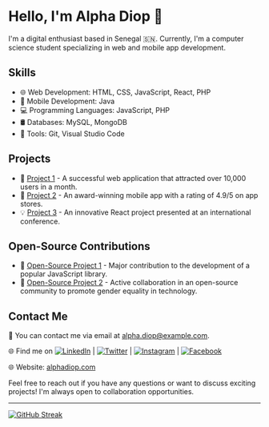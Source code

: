 # Hello, I'm Alpha Diop 👋

I'm a digital enthusiast based in Senegal 🇸🇳. Currently, I'm a computer science student specializing in web and mobile app development.

## Skills

- 🌐 Web Development: HTML, CSS, JavaScript, React, PHP
- 📱 Mobile Development: Java
- 💻 Programming Languages: JavaScript, PHP
- 🛢️ Databases: MySQL, MongoDB
- 🔧 Tools: Git, Visual Studio Code

## Projects

- 🚀 [Project 1](project_link_1) - A successful web application that attracted over 10,000 users in a month.
- 🌟 [Project 2](project_link_2) - An award-winning mobile app with a rating of 4.9/5 on app stores.
- 💡 [Project 3](project_link_3) - An innovative React project presented at an international conference.

## Open-Source Contributions

- 🎯 [Open-Source Project 1](open_source_link_1) - Major contribution to the development of a popular JavaScript library.
- 🌈 [Open-Source Project 2](open_source_link_2) - Active collaboration in an open-source community to promote gender equality in technology.

## Contact Me

📧 You can contact me via email at alpha.diop@example.com.

🌐 Find me on [![LinkedIn](https://img.shields.io/badge/LinkedIn-Alpha%20Diop-blue)](https://www.linkedin.com/in/alphadiopctrl/) | [![Twitter](https://img.shields.io/badge/Twitter-%40alphadiopctrl-blue)](https://www.twitter.com/alphadiopctrl) | [![Instagram](https://img.shields.io/badge/Instagram-%40alphadiopctrl-red)](https://www.instagram.com/alphadiopctrl) | [![Facebook](https://img.shields.io/badge/Facebook-Alpha%20Diop-blue)](https://www.facebook.com/alphadiopctrl)

🌐 Website: [alphadiop.com](https://alphadiop.vercel.app/)

Feel free to reach out if you have any questions or want to discuss exciting projects! I'm always open to collaboration opportunities.

---

[![GitHub Streak](https://github-readme-streak-stats.herokuapp.com?user=alphadiop7)](https://git.io/streak-stats)
